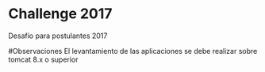 # Challenge 2017
Desafío para postulantes 2017

#Observaciones
El levantamiento de las aplicaciones se debe realizar sobre tomcat 8.x o superior
